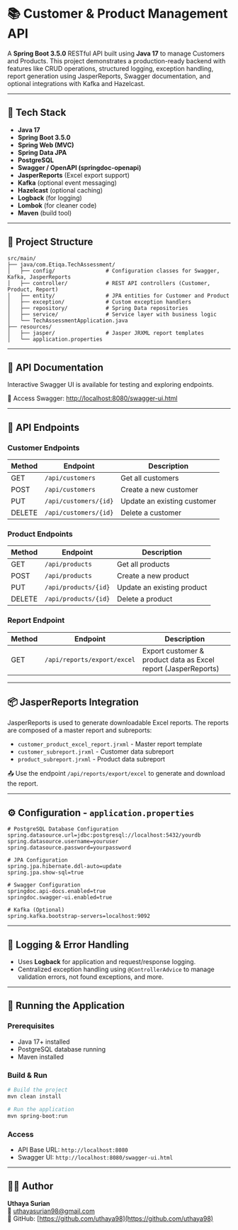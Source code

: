 # 📚 Customer & Product Management API

A **Spring Boot 3.5.0** RESTful API built using **Java 17** to manage Customers and Products. This project demonstrates a production-ready backend with features like CRUD operations, structured logging, exception handling, report generation using JasperReports, Swagger documentation, and optional integrations with Kafka and Hazelcast.

---

## 🚀 Tech Stack

- **Java 17**
- **Spring Boot 3.5.0**
- **Spring Web (MVC)**
- **Spring Data JPA**
- **PostgreSQL**
- **Swagger / OpenAPI (springdoc-openapi)**
- **JasperReports** (Excel export support)
- **Kafka** (optional event messaging)
- **Hazelcast** (optional caching)
- **Logback** (for logging)
- **Lombok** (for cleaner code)
- **Maven** (build tool)

---

## 📁 Project Structure

```
src/main/
├── java/com.Etiqa.TechAssessment/
│   ├── config/                # Configuration classes for Swagger, Kafka, JasperReports
│   ├── controller/            # REST API controllers (Customer, Product, Report)
│   ├── entity/                # JPA entities for Customer and Product
│   ├── exception/             # Custom exception handlers
│   ├── repository/            # Spring Data repositories
│   ├── service/               # Service layer with business logic
│   └── TechAssessmentApplication.java
├── resources/
│   ├── jasper/                # Jasper JRXML report templates
│   └── application.properties
```

---

## 🧪 API Documentation

Interactive Swagger UI is available for testing and exploring endpoints.

📍 Access Swagger: [http://localhost:8080/swagger-ui.html](http://localhost:8080/swagger-ui.html)

---

## 🔗 API Endpoints

### Customer Endpoints

| Method | Endpoint              | Description              |
|--------|-----------------------|--------------------------|
| GET    | `/api/customers`      | Get all customers        |
| POST   | `/api/customers`      | Create a new customer    |
| PUT    | `/api/customers/{id}` | Update an existing customer |
| DELETE | `/api/customers/{id}` | Delete a customer        |

### Product Endpoints

| Method | Endpoint             | Description              |
|--------|----------------------|--------------------------|
| GET    | `/api/products`      | Get all products         |
| POST   | `/api/products`      | Create a new product     |
| PUT    | `/api/products/{id}` | Update an existing product |
| DELETE | `/api/products/{id}` | Delete a product         |

### Report Endpoint

| Method | Endpoint                     | Description                  |
|--------|------------------------------|------------------------------|
| GET    | `/api/reports/export/excel`  | Export customer & product data as Excel report (JasperReports) |

---

## 📦 JasperReports Integration

JasperReports is used to generate downloadable Excel reports. The reports are composed of a master report and subreports:

- `customer_product_excel_report.jrxml` - Master report template
- `customer_subreport.jrxml` - Customer data subreport
- `product_subreport.jrxml` - Product data subreport

📤 Use the endpoint `/api/reports/export/excel` to generate and download the report.

---

## ⚙️ Configuration - `application.properties`

```properties
# PostgreSQL Database Configuration
spring.datasource.url=jdbc:postgresql://localhost:5432/yourdb
spring.datasource.username=youruser
spring.datasource.password=yourpassword

# JPA Configuration
spring.jpa.hibernate.ddl-auto=update
spring.jpa.show-sql=true

# Swagger Configuration
springdoc.api-docs.enabled=true
springdoc.swagger-ui.enabled=true

# Kafka (Optional)
spring.kafka.bootstrap-servers=localhost:9092
```

---

## 📝 Logging & Error Handling

- Uses **Logback** for application and request/response logging.
- Centralized exception handling using `@ControllerAdvice` to manage validation errors, not found exceptions, and more.

---

## 🚀 Running the Application

### Prerequisites

- Java 17+ installed
- PostgreSQL database running
- Maven installed

### Build & Run

```bash
# Build the project
mvn clean install

# Run the application
mvn spring-boot:run
```

### Access

- API Base URL: `http://localhost:8080`
- Swagger UI: `http://localhost:8080/swagger-ui.html`


---

## 👨‍💻 Author

**Uthaya Surian**  
📧 uthayasurian98@gmail.com  
🔗 GitHub: [https://github.com/uthaya98](https://github.com/uthaya98)
